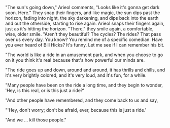 "The sun's going down," Arieol comments, "Looks like it's gonna get dark soon. Here." They snap their fingers, and like magic, the sun dips past the horizon, fading into night, the sky darkening, and dips back into the earth and out the otherside, starting to rise again. Arieol snaps their fingers again, just as it's hitting the horizon. "There," they smile again, a comfortable, wise, older smile. "Aren't they beautiful? The cycles? The rides? That pass over us every day. You know? You remind me of a specific comedian. Have you ever heard of Bill Hicks? It's funny. Let me see if I can remember his bit.

"The world is like a ride in an amusement park, and when you choose to go on it you think it's real because that's how powerful our minds are.

"The ride goes up and down, around and around, it has thrills and chills, and it's very brightly colored, and it's very loud, and it's fun, for a while.

"Many people have been on the ride a long time, and they begin to wonder, 'Hey, is this real, or is this just a ride?'

"And other people have remembered, and they come back to us and say,

"'Hey, don't worry; don't be afraid, ever, because this is just a ride.'

"And we … kill those people."
